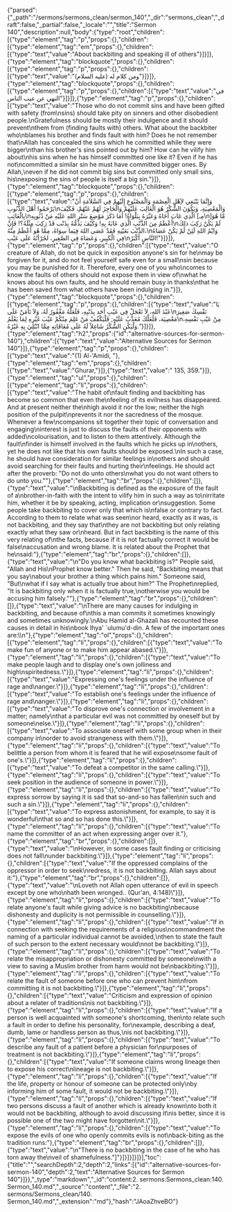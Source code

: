 {"parsed":{"_path":"/sermons/sermons_clean/sermon_140","_dir":"sermons_clean","_draft":false,"_partial":false,"_locale":"","title":"Sermon 140","description":null,"body":{"type":"root","children":[{"type":"element","tag":"p","props":{},"children":[{"type":"element","tag":"em","props":{},"children":[{"type":"text","value":"About backbiting and speaking ill of others"}]}]},{"type":"element","tag":"blockquote","props":{},"children":[{"type":"element","tag":"p","props":{},"children":[{"type":"text","value":"ومن كلام له (عليه السلام)"}]}]},{"type":"element","tag":"blockquote","props":{},"children":[{"type":"element","tag":"p","props":{},"children":[{"type":"text","value":"في النهي عن عيب الناس"}]}]},{"type":"element","tag":"p","props":{},"children":[{"type":"text","value":"Those who do not commit sins and have been gifted with safety (from\nsins) should take pity on sinners and other disobedient people.\nGratefulness should be mostly their indulgence and it should prevent\nthem from (finding faults with) others. What about the backbiter who\nblames his brother and finds fault with him? Does he not remember that\nAllah has concealed the sins which he committed while they were bigger\nthan his brother's sins pointed out by him? How can he vilify him about\nhis sins when he has himself committed one like it? Even if he has not\ncommitted a similar sin he must have committed bigger ones. By Allah,\neven if he did not commit big sins but committed only small sins, his\nexposing the sins of people is itself a big sin."}]},{"type":"element","tag":"blockquote","props":{},"children":[{"type":"element","tag":"p","props":{},"children":[{"type":"text","value":"وَإِنَّمَا يَنْبَغِي لاَِهْلِ الْعِصْمَةِ وَالْمَصْنُوعِ إِلَيْهمْ فِي السَّلاَمَةِ أَنْ يَرْحَمُوا أَهْلَ الذُّنُوبِ\nوَالْمَعْصِيَةِ، وَيَكُوَنَ الشُّكْرُ هُوَ الْغَالِبَ عَلَيْهِمْ وَالْحَاجِزَ لَهُمْ عَنْهُمْ، فَكَيْفَ بِالْعَائِبِ\nالَّذِي عَابَ أَخَاهُ وَعَيَّرَهُ بِبَلْوَاهُ! أَمَا ذَكَرَ مَوْضِعَ سَتْرِ اللهِ عَلَيْهِ مَنْ ذُنُوبِهِ [مِـ\n]مَّا هُوَ أَعْظَمُ مِنَ الذَّنْبِ الَّذِي عَابَهُ بِهِ! وَكَيْفَ يَذُمُّهُ بِذَنْب قَدْ رَكِبَ مِثْلَهُ؟! فَإِنْ\nلَمْ يَكُنْ رَكِبَ ذلِكَ الذَّنْبَ بَعَيْنِهِ فَقَدْ عَصَى اللهَ فِيَما سِوَاهُ، مِمَّا هُو أَعْظَمُ مِنْهُ،\nوَايْمُ اللهِ لَئِنْ لَمْ يَكُنْ عَصَاهُ فِي الْكَبِيرِ، وَعَصَاهُ فِي الصَّغِيرِ، لجُرْأتُهُ عَلَى عَيْبِ\nالنَّاسِ أَكْبَرُ!"}]}]},{"type":"element","tag":"p","props":{},"children":[{"type":"text","value":"O creature of Allah, do not be quick in exposition anyone's sin for he\nmay be forgiven for it, and do not feel yourself safe even for a small\nsin because you may be punished for it. Therefore, every one of you who\ncomes to know the faults of others should not expose them in view of\nwhat he knows about his own faults, and he should remain busy in thanks\nthat he has been saved from what others have been indulging in."}]},{"type":"element","tag":"blockquote","props":{},"children":[{"type":"element","tag":"p","props":{},"children":[{"type":"text","value":"يَا عَبْدَ اللهِ، لاَ تَعْجَلْ فِي عَيْبِ أَحَد بِذَنْبِهِ، فَلَعَلَّهُ مَغْفُورٌ لَهُ، وَلاَ تَأْمَنْ عَلَى\nنَفْسِكَ صَغِيرَ مَعْصِيَة، فَلَعَلَّكَ مُعَذَّبٌ عَلَيْهِ; فَلْيَكْفُفْ مَنْ عَلِمَ مِنْكُمْ عَيْبَ غَيْرِهِ لِمَا يَعْلَمُ\nمِنْ عَيْبِ نَفْسِهِ، وَلْيَكُنِ الشُّكْرُ شَاغِلاً لَهُ عَلَى مُعَافَاتِهِ مِمَّا ابْتُلِيَ بِهِ غَيْرُهُ."}]}]},{"type":"element","tag":"h2","props":{"id":"alternative-sources-for-sermon-140"},"children":[{"type":"text","value":"Alternative Sources for Sermon 140"}]},{"type":"element","tag":"p","props":{},"children":[{"type":"text","value":"(1) Al-'Amidi, "},{"type":"element","tag":"em","props":{},"children":[{"type":"text","value":"Ghurar,"}]},{"type":"text","value":" 135, 359."}]},{"type":"element","tag":"ul","props":{},"children":[{"type":"element","tag":"li","props":{},"children":[{"type":"text","value":"The habit of\nfault finding and backbiting has become so common that even the\nfeeling of its evilness has disappeared. And at present neither the\nhigh avoid it nor the low; neither the high position of the pulpit\nprevents it nor the sacredness of the mosque. Whenever a few\ncompanions sit together their topic of conversation and engaging\ninterest is just to discuss the faults of their opponents with added\ncolourisation, and to listen to them attentively. Although the fault\nfinder is himself involved in the faults which he picks up in\nothers, yet he does not like that his own faults should be exposed.\nIn such a case, he should have consideration for similar feelings in\nothers and should avoid searching for their faults and hurting their\nfeelings. He should act after the proverb: \"Do not do unto others\nwhat you do not want others to do unto you.\""},{"type":"element","tag":"br","props":{},"children":[]},{"type":"text","value":"\nBackbiting is defined as the exposure of the fault of a\nbrother-in-faith with the intent to vilify him in such a way as to\nirritate him, whether it be by speaking, acting, implication or\nsuggestion. Some people take backbiting to cover only that which is\nfalse or contrary to fact. According to them to relate what was seen\nor heard, exactly as it was, is not backbiting, and they say that\nthey are not backbiting but only relating exactly what they saw or\nheard. But in fact backbiting is the name of this very relating of\nthe facts, because if it is not factually correct it would be false\naccusation and wrong blame. It is related about the Prophet that he\nsaid:"},{"type":"element","tag":"br","props":{},"children":[]},{"type":"text","value":"\n\"Do you know what backbiting is?\" People said, \"Allah and His\nProphet know better.\" Then he said, \"Backbiting means that you say\nabout your brother a thing which pains him.\" Someone said, \"But\nwhat if I say what is actually true about him?\" The Prophet\nreplied, \"It is backbiting only when it is factually true,\notherwise you would be accusing him falsely.\""},{"type":"element","tag":"br","props":{},"children":[]},{"type":"text","value":"\nThere are many causes for indulging in backbiting, and because of\nthis a man commits it sometimes knowingly and sometimes unknowingly.\nAbu Hamid al-Ghazali has recounted these causes in detail in his\nbook Ihya' `ulumu'd-din. A few of the important ones are:\\\n"},{"type":"element","tag":"ol","props":{},"children":[{"type":"element","tag":"li","props":{},"children":[{"type":"text","value":"To make fun of anyone or to make him appear abased.\\"}]},{"type":"element","tag":"li","props":{},"children":[{"type":"text","value":"To make people laugh and to display one's own jolliness and high\nspiritedness.\\"}]},{"type":"element","tag":"li","props":{},"children":[{"type":"text","value":"Expressing one's feelings under the influence of rage and\nanger.\\"}]},{"type":"element","tag":"li","props":{},"children":[{"type":"text","value":"To establish one's feelings under the influence of rage and\nanger.\\"}]},{"type":"element","tag":"li","props":{},"children":[{"type":"text","value":"To disprove one's connection or involvement in a matter; namely\nthat a particular evil was not committed by oneself but by someone\nelse.\\"}]},{"type":"element","tag":"li","props":{},"children":[{"type":"text","value":"To associate oneself with some group when in their company in\norder to avoid strangeness with them.\\"}]},{"type":"element","tag":"li","props":{},"children":[{"type":"text","value":"To belittle a person from whom it is feared that he will expose\nsome fault of one's.\\"}]},{"type":"element","tag":"li","props":{},"children":[{"type":"text","value":"To defeat a competitor in the same calling.\\"}]},{"type":"element","tag":"li","props":{},"children":[{"type":"text","value":"To seek position in the audience of someone in power.\\"}]},{"type":"element","tag":"li","props":{},"children":[{"type":"text","value":"To express sorrow by saying it is sad that so-and-so has fallen\nin such and such a sin.\\"}]},{"type":"element","tag":"li","props":{},"children":[{"type":"text","value":"To express astonishment, for example, to say it is wonderful\nthat so and so has done this.\\"}]},{"type":"element","tag":"li","props":{},"children":[{"type":"text","value":"To name the committer of an act when expressing anger over it."},{"type":"element","tag":"br","props":{},"children":[]},{"type":"text","value":"\nHowever, in some cases fault finding or criticising does not fall\nunder backbiting.\\"}]},{"type":"element","tag":"li","props":{},"children":[{"type":"text","value":"If the oppressed complains of the oppressor in order to seek\nredress, it is not backbiting. Allah says about it:"},{"type":"element","tag":"br","props":{},"children":[]},{"type":"text","value":"\nLoveth not Allah open utterance of evil in speech except by one who\nhath been wronged.. (Qur'an, 4:148)\\"}]},{"type":"element","tag":"li","props":{},"children":[{"type":"text","value":"To relate anyone's fault while giving advice is no backbiting\nbecause dishonesty and duplicity is not permissible in counselling.\\"}]},{"type":"element","tag":"li","props":{},"children":[{"type":"text","value":"If in connection with seeking the requirements of a religious\ncommandment the naming of a particular individual cannot be avoided,\nthen to state the fault of such person to the extent necessary would\nnot be backbiting.\\"}]},{"type":"element","tag":"li","props":{},"children":[{"type":"text","value":"To relate the misappropriation or dishonesty committed by someone\nwith a view to saving a Muslim brother from harm would not be\nbackbiting.\\"}]},{"type":"element","tag":"li","props":{},"children":[{"type":"text","value":"To relate the fault of someone before one who can prevent him\nfrom committing it is not backbiting.\\"}]},{"type":"element","tag":"li","props":{},"children":[{"type":"text","value":"Criticism and expression of opinion about a relater of traditions\nis not backbiting.\\"}]},{"type":"element","tag":"li","props":{},"children":[{"type":"text","value":"If a person is well acquainted with someone's shortcoming, then\nto relate such a fault in order to define his personality, for\nexample, describing a deaf, dumb, lame or handless person as thus,\nis not backbiting.\\"}]},{"type":"element","tag":"li","props":{},"children":[{"type":"text","value":"To describe any fault of a patient before a physician for\npurposes of treatment is not backbiting.\\"}]},{"type":"element","tag":"li","props":{},"children":[{"type":"text","value":"If someone claims wrong lineage then to expose his correct\nlineage is not backbiting.\\"}]},{"type":"element","tag":"li","props":{},"children":[{"type":"text","value":"If the life, property or honour of someone can be protected only\nby informing him of some fault, it would not be backbiting.\\"}]},{"type":"element","tag":"li","props":{},"children":[{"type":"text","value":"If two persons discuss a fault of another which is already known\nto both it would not be backbiting, although to avoid discussing it\nis better, since it is possible one of the two might have forgotten\nit.\\"}]},{"type":"element","tag":"li","props":{},"children":[{"type":"text","value":"To expose the evils of one who openly commits evils is not\nback-biting as the tradition runs:"},{"type":"element","tag":"br","props":{},"children":[]},{"type":"text","value":"\n\"There is no backbiting in the case of he who has torn away the\nveil of shamefulness.\"]"}]}]}]}]}],"toc":{"title":"","searchDepth":2,"depth":2,"links":[{"id":"alternative-sources-for-sermon-140","depth":2,"text":"Alternative Sources for Sermon 140"}]}},"_type":"markdown","_id":"content:2. sermons:Sermons_clean:140. Sermon_140.md","_source":"content","_file":"2. sermons/Sermons_clean/140. Sermon_140.md","_extension":"md"},"hash":"JAoaZhveBO"}